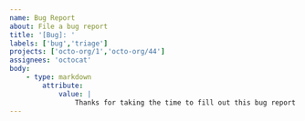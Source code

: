 ```yaml
---
name: Bug Report
about: File a bug report
title: '[Bug]: '
labels: ['bug','triage']
projects: ['octo-org/1','octo-org/44']
assignees: 'octocat'
body: 
    - type: markdown
        attribute: 
            value: | 
                Thanks for taking the time to fill out this bug report
---
```



